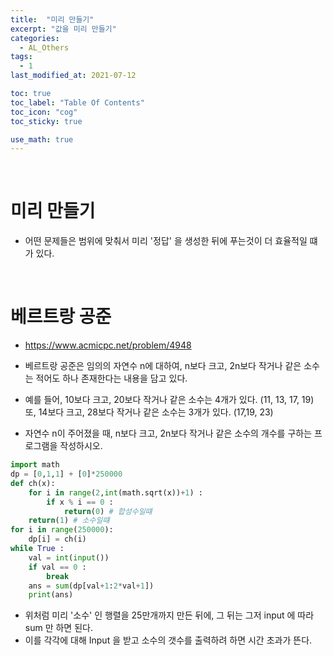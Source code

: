 ```yaml
---
title:  "미리 만들기"
excerpt: "값을 미리 만들기"
categories:
  - AL_Others
tags:
  - 1
last_modified_at: 2021-07-12

toc: true
toc_label: "Table Of Contents"
toc_icon: "cog"
toc_sticky: true

use_math: true
---
```


<br>

# 미리 만들기

- 어떤 문제들은 범위에 맞춰서 미리 '정답' 을 생성한 뒤에 푸는것이 더 효율적일 떄가 있다. 

<br>

# 베르트랑 공준

- <https://www.acmicpc.net/problem/4948>

- 베르트랑 공준은 임의의 자연수 n에 대하여, n보다 크고, 2n보다 작거나 같은 소수는 적어도 하나 존재한다는 내용을 담고 있다.
- 예를 들어, 10보다 크고, 20보다 작거나 같은 소수는 4개가 있다. (11, 13, 17, 19) 또, 14보다 크고, 28보다 작거나 같은 소수는 3개가 있다. (17,19, 23)
- 자연수 n이 주어졌을 때, n보다 크고, 2n보다 작거나 같은 소수의 개수를 구하는 프로그램을 작성하시오. 

```python
import math
dp = [0,1,1] + [0]*250000
def ch(x):
    for i in range(2,int(math.sqrt(x))+1) :
        if x % i == 0 :
            return(0) # 합성수일떄
    return(1) # 소수일떄
for i in range(250000):
    dp[i] = ch(i)
while True :
    val = int(input())
    if val == 0 :
        break
    ans = sum(dp[val+1:2*val+1])
    print(ans)
```

- 위처럼 미리 '소수' 인 행렬을 25만개까지 만든 뒤에, 그 뒤는 그저 input 에 따라 sum 만 하면 된다.
- 이를 각각에 대해 Input 을 받고 소수의 갯수를 출력하려 하면 시간 초과가 뜬다. 
